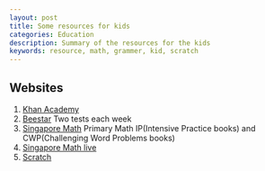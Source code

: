 ```yaml
---
layout: post
title: Some resources for kids 
categories: Education
description: Summary of the resources for the kids 
keywords: resource, math, grammer, kid, scratch
---
```


## Websites

1. [Khan Academy](https://www.khanacademy.org/)
2. [Beestar](https://www.beestar.org/) Two tests each week
3. [Singapore Math](https://www.singaporemath.com/) Primary Math IP(Intensive Practice books) and CWP(Challenging Word Problems books)
4. [Singapore Math live](https://www.singaporemathlive.com/)
5. [Scratch](https://scratch.mit.edu/)